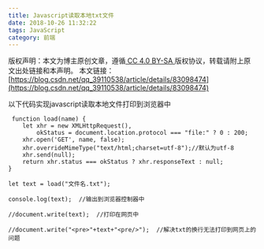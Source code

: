 ```yaml
---
title: Javascript读取本地txt文件
date: 2018-10-26 11:32:22
tags: JavaScript
category: 前端
---
```

 [ ](http://creativecommons.org/licenses/by-sa/4.0/) 版权声明：本文为博主原创文章，遵循[ CC 4.0 BY-SA ](http://creativecommons.org/licenses/by-sa/4.0/)版权协议，转载请附上原文出处链接和本声明。  本文链接：[https://blog.csdn.net/qq_39110538/article/details/83098474](https://blog.csdn.net/qq_39110538/article/details/83098474)   
    
   以下代码实现javascript读取本地文件打印到浏览器中

 
```
 function load(name) {
    let xhr = new XMLHttpRequest(),
        okStatus = document.location.protocol === "file:" ? 0 : 200;
    xhr.open('GET', name, false);
    xhr.overrideMimeType("text/html;charset=utf-8");//默认为utf-8
    xhr.send(null);
    return xhr.status === okStatus ? xhr.responseText : null;
}
 
let text = load("文件名.txt");  

console.log(text);  //输出到浏览器控制器中

//document.write(text);  //打印在网页中

//document.write("<pre>"+text+"<pre/>");  //解决txt的换行无法打印到网页上的问题
```
 

   
 
